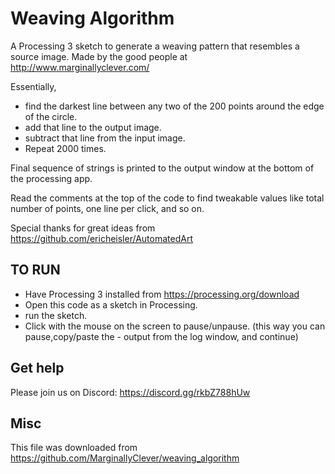 # Weaving Algorithm #

A Processing 3 sketch to generate a weaving pattern that resembles a source image.  Made by the good people at http://www.marginallyclever.com/

Essentially, 

* find the darkest line between any two of the 200 points around the edge of the circle.
* add that line to the output image.
* subtract that line from the input image.
* Repeat 2000 times.

Final sequence of strings is printed to the output window at the bottom of the processing app.

Read the comments at the top of the code to find tweakable values like total number of points,
one line per click, and so on.

Special thanks for great ideas from https://github.com/ericheisler/AutomatedArt

## TO RUN ##

- Have Processing 3 installed from https://processing.org/download
- Open this code as a sketch in Processing.
- run the sketch.
- Click with the mouse on the screen to pause/unpause.  (this way you can pause,copy/paste the - output from the log window, and continue)

## Get help ##

Please join us on Discord: https://discord.gg/rkbZ788hUw

## Misc ##

This file was downloaded from https://github.com/MarginallyClever/weaving_algorithm
